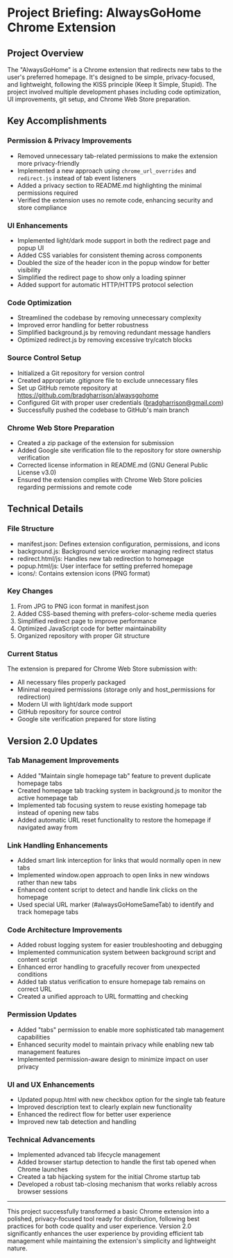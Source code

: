 # Project Briefing: AlwaysGoHome Chrome Extension

## Project Overview

The "AlwaysGoHome" is a Chrome extension that redirects new tabs to the user's preferred homepage. It's designed to be simple, privacy-focused, and lightweight, following the KISS principle (Keep It Simple, Stupid). The project involved multiple development phases including code optimization, UI improvements, git setup, and Chrome Web Store preparation.

## Key Accomplishments

### Permission & Privacy Improvements
- Removed unnecessary tab-related permissions to make the extension more privacy-friendly
- Implemented a new approach using `chrome_url_overrides` and `redirect.js` instead of tab event listeners
- Added a privacy section to README.md highlighting the minimal permissions required
- Verified the extension uses no remote code, enhancing security and store compliance

### UI Enhancements
- Implemented light/dark mode support in both the redirect page and popup UI
- Added CSS variables for consistent theming across components
- Doubled the size of the header icon in the popup window for better visibility
- Simplified the redirect page to show only a loading spinner
- Added support for automatic HTTP/HTTPS protocol selection

### Code Optimization
- Streamlined the codebase by removing unnecessary complexity
- Improved error handling for better robustness
- Simplified background.js by removing redundant message handlers
- Optimized redirect.js by removing excessive try/catch blocks

### Source Control Setup
- Initialized a Git repository for version control
- Created appropriate .gitignore file to exclude unnecessary files
- Set up GitHub remote repository at https://github.com/bradgharrison/alwaysgohome
- Configured Git with proper user credentials (bradgharrison@gmail.com)
- Successfully pushed the codebase to GitHub's main branch

### Chrome Web Store Preparation
- Created a zip package of the extension for submission
- Added Google site verification file to the repository for store ownership verification
- Corrected license information in README.md (GNU General Public License v3.0)
- Ensured the extension complies with Chrome Web Store policies regarding permissions and remote code

## Technical Details

### File Structure
- manifest.json: Defines extension configuration, permissions, and icons
- background.js: Background service worker managing redirect status
- redirect.html/js: Handles new tab redirection to homepage
- popup.html/js: User interface for setting preferred homepage
- icons/: Contains extension icons (PNG format)

### Key Changes
1. From JPG to PNG icon format in manifest.json
2. Added CSS-based theming with prefers-color-scheme media queries
3. Simplified redirect page to improve performance
4. Optimized JavaScript code for better maintainability
5. Organized repository with proper Git structure

### Current Status
The extension is prepared for Chrome Web Store submission with:
- All necessary files properly packaged
- Minimal required permissions (storage only and host_permissions for redirection)
- Modern UI with light/dark mode support
- GitHub repository for source control
- Google site verification prepared for store listing

## Version 2.0 Updates

### Tab Management Improvements
- Added "Maintain single homepage tab" feature to prevent duplicate homepage tabs
- Created homepage tab tracking system in background.js to monitor the active homepage tab
- Implemented tab focusing system to reuse existing homepage tab instead of opening new tabs
- Added automatic URL reset functionality to restore the homepage if navigated away from

### Link Handling Enhancements
- Added smart link interception for links that would normally open in new tabs
- Implemented window.open approach to open links in new windows rather than new tabs
- Enhanced content script to detect and handle link clicks on the homepage
- Used special URL marker (#alwaysGoHomeSameTab) to identify and track homepage tabs

### Code Architecture Improvements
- Added robust logging system for easier troubleshooting and debugging
- Implemented communication system between background script and content script
- Enhanced error handling to gracefully recover from unexpected conditions
- Added tab status verification to ensure homepage tab remains on correct URL
- Created a unified approach to URL formatting and checking

### Permission Updates
- Added "tabs" permission to enable more sophisticated tab management capabilities
- Enhanced security model to maintain privacy while enabling new tab management features
- Implemented permission-aware design to minimize impact on user privacy

### UI and UX Enhancements
- Updated popup.html with new checkbox option for the single tab feature
- Improved description text to clearly explain new functionality
- Enhanced the redirect flow for better user experience
- Improved new tab detection and handling

### Technical Advancements
- Implemented advanced tab lifecycle management
- Added browser startup detection to handle the first tab opened when Chrome launches
- Created a tab hijacking system for the initial Chrome startup tab
- Developed a robust tab-closing mechanism that works reliably across browser sessions

---

This project successfully transformed a basic Chrome extension into a polished, privacy-focused tool ready for distribution, following best practices for both code quality and user experience. Version 2.0 significantly enhances the user experience by providing efficient tab management while maintaining the extension's simplicity and lightweight nature. 